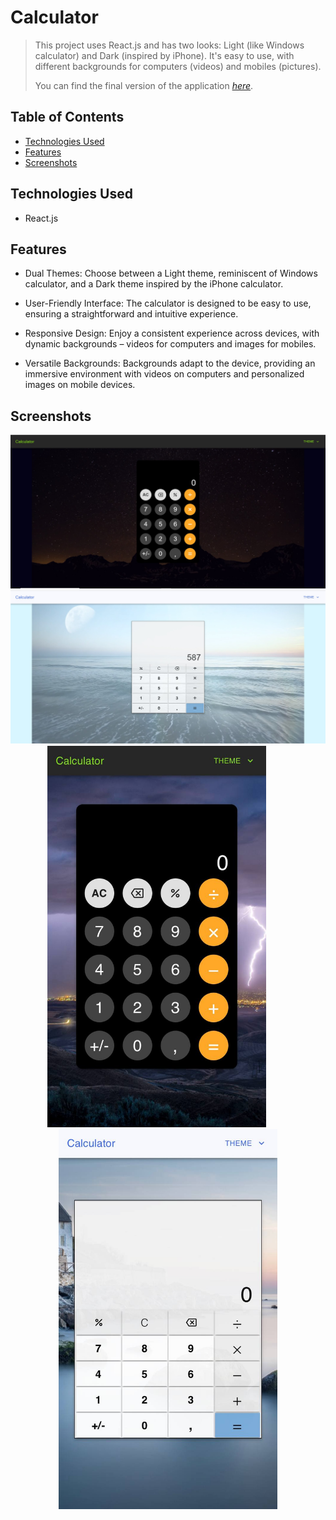 # Calculator

> This project uses React.js and has two looks: Light (like Windows calculator) and Dark (inspired by iPhone). It's easy to use, with different backgrounds for computers (videos) and mobiles (pictures).
> 
> You can find the final version of the application [_here_](https://calculator-alex7.netlify.app).

## Table of Contents
* [Technologies Used](#technologies-used)
* [Features](#features)
* [Screenshots](#screenshots)

## Technologies Used
- React.js

## Features
- Dual Themes: Choose between a Light theme, reminiscent of Windows calculator, and a Dark theme inspired by the iPhone calculator.

- User-Friendly Interface: The calculator is designed to be easy to use, ensuring a straightforward and intuitive experience.

- Responsive Design: Enjoy a consistent experience across devices, with dynamic backgrounds – videos for computers and images for mobiles.

- Versatile Backgrounds: Backgrounds adapt to the device, providing an immersive environment with videos on computers and personalized images on mobile devices.

## Screenshots
<p align="center">
  <img width="900" height="auto" src="public/dark_big.jpg">
  <img width="900" height="auto" src="public/light_big.jpg">
  <img width="350" height="auto" src="public/dark_small.jfif"> &nbsp;&nbsp;&nbsp;&nbsp;&nbsp;&nbsp;&nbsp;&nbsp; <img width="350" height="auto" src="public/light_small.jfif">
</p>
